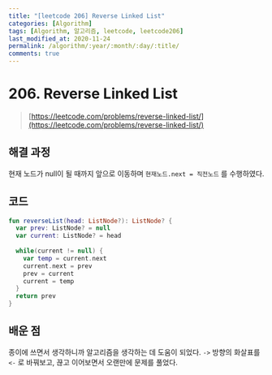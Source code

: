 ```yaml
---
title: "[leetcode 206] Reverse Linked List"
categories: [Algorithm]
tags: [Algorithm, 알고리즘, leetcode, leetcode206]
last_modified_at: 2020-11-24
permalink: /algorithm/:year/:month/:day/:title/
comments: true
---
```


#  206. Reverse Linked List
> [https://leetcode.com/problems/reverse-linked-list/](https://leetcode.com/problems/reverse-linked-list/)

## 해결 과정
현재 노드가 null이 될 때까지 앞으로 이동하며 `현재노드.next = 직전노드` 를 수행하였다.

## 코드
```kotlin
fun reverseList(head: ListNode?): ListNode? {
  var prev: ListNode? = null
  var current: ListNode? = head
  
  while(current != null) {
    var temp = current.next
    current.next = prev
    prev = current
    current = temp
  }
  return prev
}
```

## 배운 점
종이에 쓰면서 생각하니까 알고리즘을 생각하는 데 도움이 되었다.
`->` 방향의 화살표를 `<-` 로 바꿔보고, 끊고 이어보면서 오랜만에 문제를 풀었다.
